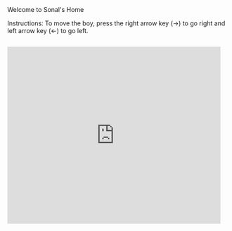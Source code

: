 <html>
<head> Welcome to Sonal's Home </head>
<body>

Instructions:
To move the boy, press the right arrow key (->) to go right and left arrow key (<-) to go left.
<code>
<iframe src="https://scratch.mit.edu/projects/412562623/embed" allowtransparency="true" width="485" height="402" frameborder="0" scrolling="no" allowfullscreen></iframe>
</code>
<body>
</html>
